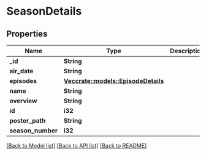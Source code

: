 # SeasonDetails

## Properties

Name | Type | Description | Notes
------------ | ------------- | ------------- | -------------
**_id** | **String** |  | [optional] 
**air_date** | **String** |  | [optional] 
**episodes** | [**Vec<crate::models::EpisodeDetails>**](EpisodeDetails.md) |  | [optional] 
**name** | **String** |  | [optional] 
**overview** | **String** |  | [optional] 
**id** | **i32** |  | [optional] 
**poster_path** | **String** |  | [optional] 
**season_number** | **i32** |  | [optional] 

[[Back to Model list]](../README.md#documentation-for-models) [[Back to API list]](../README.md#documentation-for-api-endpoints) [[Back to README]](../README.md)


